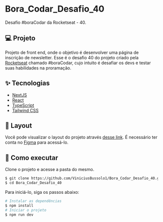 # Bora_Codar_Desafio_40
Desafio #boraCodar da Rocketseat - 40.


## 💻 Projeto

Projeto de front end, onde o objetivo é desenvolver uma página de inscrição de newsletter. Esse é o desafio 40 do projeto criado pela <a href="https://www.rocketseat.com.br/">Rocketseat</a> chamado #boraCodar, cujo intuito é desafiar os devs e testar suas habilidades na proramação.

## ✨ Tecnologias

- [NextJS](https://nextjs.org/)
- [React](https://reactjs.org)
- [TypeScript](https://www.typescriptlang.org/)
- [Tailwind CSS](https://tailwindcss.com/)


## 🔖 Layout

Você pode visualizar o layout do projeto através [desse link](https://www.figma.com/community/file/1291394985565910709). É necessário ter conta no [Figma](http://figma.com/) para acessá-lo.

## 🚀 Como executar

Clone o projeto e acesse a pasta do mesmo.

```bash
$ git clone https://github.com/ViniciusBussolo1/Bora_Codar_Desafio_40.git
$ cd Bora_Codar_Desafio_40
```

Para iniciá-lo, siga os passos abaixo:

```bash
# Instalar as dependências
$ npm install
# Iniciar o projeto
$ npm run dev
```